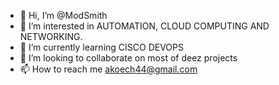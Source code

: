 - 👋 Hi, I’m @ModSmith
- 👀 I’m interested in AUTOMATION, CLOUD COMPUTING AND NETWORKING. 
- 🌱 I’m currently learning CISCO DEVOPS
- 💞️ I’m looking to collaborate on most of deez projects
- 📫 How to reach me akoech44@gmail.com

<!---
ModSmith/ModSmith is a ✨ special ✨ repository because its `README.md` (this file) appears on your GitHub profile.
You can click the Preview link to take a look at your changes.
--->
